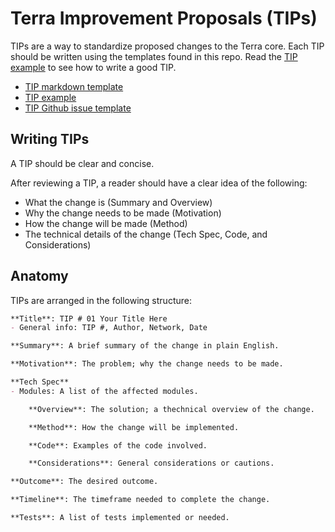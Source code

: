 # Terra Improvement Proposals (TIPs)

TIPs are a way to standardize proposed changes to the Terra core. Each TIP should be written using the templates found in this repo. Read the [TIP example](./tip-example.md) to see how to write a good TIP. 

- [TIP markdown template](./tip-template.md)
- [TIP example](./tip-example.md)
- [TIP Github issue template](./.github/ISSUE_TEMPLATE/terra-improvement-proposal--tip-.md)



## Writing TIPs

A TIP should be clear and concise. 

After reviewing a TIP, a reader should have a clear idea of the following:

- What the change is (Summary and Overview)
- Why the change needs to be made (Motivation)
- How the change will be made (Method)
- The technical details of the change (Tech Spec, Code, and Considerations)

## Anatomy

TIPs are arranged in the following structure:

```md
**Title**: TIP # 01 Your Title Here
- General info: TIP #, Author, Network, Date

**Summary**: A brief summary of the change in plain English. 

**Motivation**: The problem; why the change needs to be made.

**Tech Spec**
- Modules: A list of the affected modules. 

    **Overview**: The solution; a thechnical overview of the change. 

    **Method**: How the change will be implemented.

    **Code**: Examples of the code involved. 

    **Considerations**: General considerations or cautions. 

**Outcome**: The desired outcome. 

**Timeline**: The timeframe needed to complete the change.

**Tests**: A list of tests implemented or needed. 

```